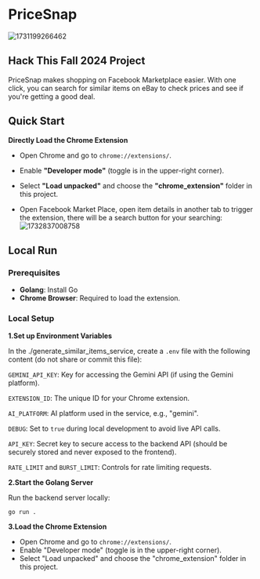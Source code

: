 # PriceSnap

![1731199266462](https://github.com/user-attachments/assets/a2c0d6e7-b552-4e6a-b21d-9b4424c93a91)


## Hack This Fall 2024 Project

PriceSnap makes shopping on Facebook Marketplace easier. With one click, you can search for similar items on eBay to check prices and see if you're getting a good deal.

## Quick Start

**Directly Load the Chrome Extension**

- Open Chrome and go to `chrome://extensions/`.

- Enable **"Developer mode"** (toggle is in the upper-right corner).

- Select **"Load unpacked"** and choose the **"chrome_extension"** folder in this project.
  
- Open Facebook Market Place, open item details in another tab to trigger the extension, there will be a search button for your searching:
![1732837008758](https://github.com/user-attachments/assets/a5e23db4-237c-4d6e-a595-1b0817b56a44)


## Local Run

### Prerequisites

- **Golang**: Install Go 
- **Chrome Browser**: Required to load the extension.

### Local Setup

**1.Set up Environment Variables**

In the ./generate_similar_items_service, create a `.env` file with the following content (do not share or commit this file):

`GEMINI_API_KEY`: Key for accessing the Gemini API (if using the Gemini platform).

`EXTENSION_ID`: The unique ID for your Chrome extension.

`AI_PLATFORM`: AI platform used in the service, e.g., "gemini".

`DEBUG`: Set to `true` during local development to avoid live API calls.

`API_KEY`: Secret key to secure access to the backend API (should be securely stored and never exposed to the frontend).

`RATE_LIMIT` and `BURST_LIMIT`: Controls for rate limiting requests.

**2.Start the Golang Server**

Run the backend server locally:

```
go run .
```

**3.Load the Chrome Extension**

- Open Chrome and go to `chrome://extensions/`.
- Enable "Developer mode" (toggle is in the upper-right corner).
- Select "Load unpacked" and choose the "chrome_extension" folder in this project.
